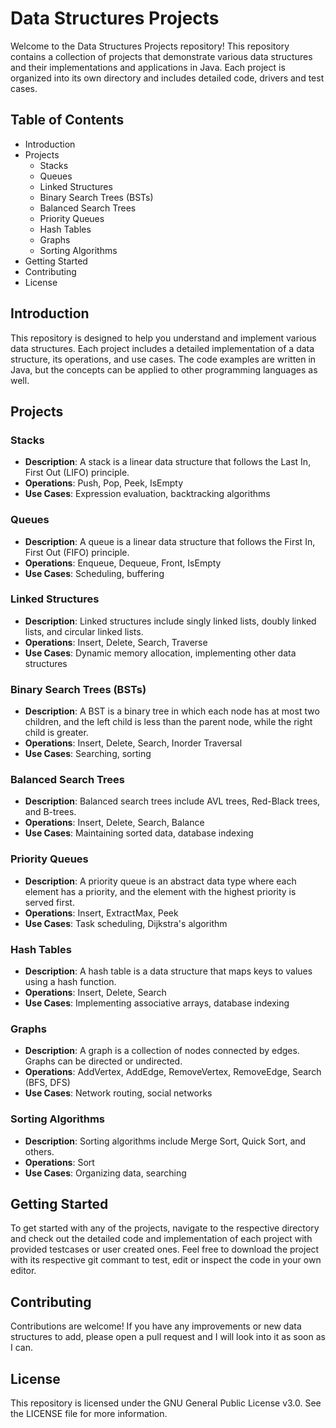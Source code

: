 # Data Structures Projects

Welcome to the Data Structures Projects repository! This repository contains a collection of projects that demonstrate various data structures and their implementations and applications in Java. Each project is organized into its own directory and includes detailed code, drivers and test cases.

## Table of Contents

- Introduction
- Projects
  - Stacks
  - Queues
  - Linked Structures
  - Binary Search Trees (BSTs)
  - Balanced Search Trees
  - Priority Queues
  - Hash Tables
  - Graphs
  - Sorting Algorithms
- Getting Started
- Contributing
- License

## Introduction

This repository is designed to help you understand and implement various data structures. Each project includes a detailed implementation of a data structure, its operations, and use cases. The code examples are written in Java, but the concepts can be applied to other programming languages as well.

## Projects

### Stacks

- **Description**: A stack is a linear data structure that follows the Last In, First Out (LIFO) principle.
- **Operations**: Push, Pop, Peek, IsEmpty
- **Use Cases**: Expression evaluation, backtracking algorithms

### Queues

- **Description**: A queue is a linear data structure that follows the First In, First Out (FIFO) principle.
- **Operations**: Enqueue, Dequeue, Front, IsEmpty
- **Use Cases**: Scheduling, buffering

### Linked Structures

- **Description**: Linked structures include singly linked lists, doubly linked lists, and circular linked lists.
- **Operations**: Insert, Delete, Search, Traverse
- **Use Cases**: Dynamic memory allocation, implementing other data structures

### Binary Search Trees (BSTs)

- **Description**: A BST is a binary tree in which each node has at most two children, and the left child is less than the parent node, while the right child is greater.
- **Operations**: Insert, Delete, Search, Inorder Traversal
- **Use Cases**: Searching, sorting

### Balanced Search Trees

- **Description**: Balanced search trees include AVL trees, Red-Black trees, and B-trees.
- **Operations**: Insert, Delete, Search, Balance
- **Use Cases**: Maintaining sorted data, database indexing

### Priority Queues

- **Description**: A priority queue is an abstract data type where each element has a priority, and the element with the highest priority is served first.
- **Operations**: Insert, ExtractMax, Peek
- **Use Cases**: Task scheduling, Dijkstra's algorithm

### Hash Tables

- **Description**: A hash table is a data structure that maps keys to values using a hash function.
- **Operations**: Insert, Delete, Search
- **Use Cases**: Implementing associative arrays, database indexing

### Graphs

- **Description**: A graph is a collection of nodes connected by edges. Graphs can be directed or undirected.
- **Operations**: AddVertex, AddEdge, RemoveVertex, RemoveEdge, Search (BFS, DFS)
- **Use Cases**: Network routing, social networks

### Sorting Algorithms

- **Description**: Sorting algorithms include Merge Sort, Quick Sort, and others.
- **Operations**: Sort
- **Use Cases**: Organizing data, searching

## Getting Started

To get started with any of the projects, navigate to the respective directory and check out the detailed code and implementation of each project with provided testcases or user created ones. Feel free to download the project with its respective git commant to test, edit or inspect the code in your own editor.

## Contributing

Contributions are welcome! If you have any improvements or new data structures to add, please open a pull request and I will look into it as soon as I can.

## License

This repository is licensed under the GNU General Public License v3.0. See the LICENSE file for more information.
